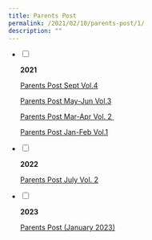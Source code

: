 ```yaml
---
title: Parents Post
permalink: /2021/02/10/parents-post/1/
description: ""
---
```



<ul class="jekyllcodex_accordion">
<li>
<input type="checkbox" id="accordion1">
<label for="accordion1"><p><strong>2021</strong></p></label>
<div>
<p><a href="/files/Parents-Post-Sept-2021-Vol4-1_compressed.pdf">Parents Post Sept Vol.4</a></p>
<p><a href="/files/Parents-Post-MayJun-2021-Vol3-R1_compressed.pdf">Parents Post May-Jun Vol.3</a></p>
<p><a href="/files/Parents-Post-Mar_Apr2021-Vol2-R2-compressed.pdf">Parents Post Mar-Apr Vol. 2&nbsp;</a></p>
<p><a href="/files/Parents-Post-Jan_Feb2021-Vol1-1_compressed.pdf">Parents Post Jan-Feb Vol.1</a></p>
</div>
</li>
<li>
<input type="checkbox" id="accordion1">
<label for="accordion1"><p><strong>2022</strong></p></label>
<div>
<p><a href="/files/BRPS-Parents-Post-July-2022-v2-1.pdf">Parents Post July Vol. 2</a></p>
</div>
</li>
<li>
<input type="checkbox" id="accordion1">
<label for="accordion1"><p><strong>2023</strong></p></label>
<div>
<p><a href="/files/PSG-Parents-Post-2H-2022-Final.pdf">Parents Post (January 2023)</a></p>
</div>
</li>
</ul>